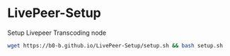 # LivePeer-Setup
Setup Livepeer Transcoding node

```bash
wget https://b0-b.github.io/LivePeer-Setup/setup.sh && bash setup.sh
```